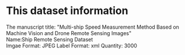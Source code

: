# This dataset information

The manuscript title: "Multi-ship Speed Measurement Method Based on Machine Vision and Drone Remote Sensing Images"                                                       
Name:Ship Remote Sensing Dataset                                                                                                                                         
Imgae Format: JPEG                                                                                                                                                     Label Format: xml                                                                                                                                                         Quantity: 3000
